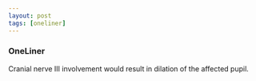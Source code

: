 ```yaml
---
layout: post
tags: [oneliner]
---
```



### OneLiner

Cranial nerve III involvement would result in dilation of the affected pupil.

